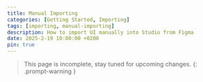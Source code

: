 ```yaml
---
title: Manual Importing
categories: [Getting Started, Importing]
tags: [importing, manual-importing]
description: How to import UI manually into Studio from Figma
date: 2025-2-19 10:00:00 +0200
pin: true
---
```


<!-- markdownlint-capture -->
<!-- markdownlint-disable -->
> This page is incomplete, stay tuned for upcoming changes.
{: .prompt-warning }
<!-- markdownlint-restore -->